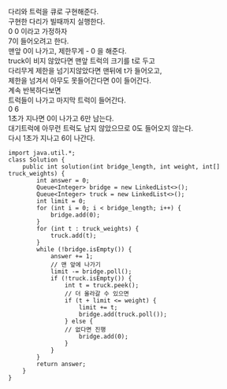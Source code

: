 다리와 트럭을 큐로 구현해준다.   
구현한 다리가 빌때까지 실행한다.   
0 0 이라고 가정하자   
7이 들어오려고 한다.   
맨앞 0이 나가고, 제한무게 - 0 을 해준다.   
truck이 비지 않았다면 맨앞 트럭의 크기를 t로 두고   
다리무게 제한을 넘기지않았다면 맨뒤에 t가 들어오고,   
제한을 넘겨서 아무도 못들어간다면 0이 들어간다.   
계속 반복하다보면   
트럭들이 나가고 마지막 트럭이 들어간다.   
0 6   
1초가 지나면 0이 나가고 6만 남는다.   
대기트럭에 아무런 트럭도 남지 않았으므로 0도 들어오지 않는다.   
다시 1초가 지나고 6이 나간다.   

```
import java.util.*;
class Solution {
    public int solution(int bridge_length, int weight, int[] truck_weights) {
        int answer = 0;
        Queue<Integer> bridge = new LinkedList<>();
        Queue<Integer> truck = new LinkedList<>();
        int limit = 0;
        for (int i = 0; i < bridge_length; i++) {
            bridge.add(0);
        }
        for (int t : truck_weights) {
            truck.add(t);
        }
        while (!bridge.isEmpty()) {
            answer += 1;
            // 맨 앞에 나가기
            limit -= bridge.poll();
            if (!truck.isEmpty()) {
                int t = truck.peek();
                // 더 올라갈 수 있으면
                if (t + limit <= weight) {
                    limit += t;
                    bridge.add(truck.poll());
                } else {
                // 없다면 진행
                    bridge.add(0);
                }
            }
        }
        return answer;
    }
}
```
